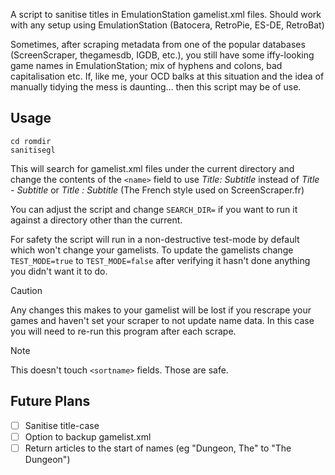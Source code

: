 A script to sanitise titles in EmulationStation gamelist.xml files. Should work with any setup using EmulationStation (Batocera, RetroPie, ES-DE, RetroBat)

Sometimes, after scraping metadata from one of the popular databases (ScreenScraper, thegamesdb, IGDB, etc.), you still have some iffy-looking game names in EmulationStation; mix of hyphens and colons, bad capitalisation etc. If, like me, your OCD balks at this situation and the idea of manually tidying the mess is daunting... then this script may be of use.

## Usage ##

```
cd romdir
sanitisegl
```

This will search for gamelist.xml files under the current directory and change the contents of the `<name>` field to use *Title: Subtitle* instead of *Title - Subtitle* or *Title : Subtitle* (The French style used on ScreenScraper.fr)

You can adjust the script and change `SEARCH_DIR=` if you want to run it against a directory other than the current.

For safety the script will run in a non-destructive test-mode by default which won't change your gamelists. To update the gamelists change `TEST_MODE=true` to `TEST_MODE=false` after verifying it hasn't done anything you didn't want it to do.

> [!CAUTION]
> Any changes this makes to your gamelist will be lost if you rescrape your games and haven't set your scraper to not update name data. In this case you will need to re-run this program after each scrape.

> [!NOTE]
> This doesn't touch `<sortname>` fields. Those are safe.

## Future Plans ##

- [ ] Sanitise title-case
- [ ] Option to backup gamelist.xml
- [ ] Return articles to the start of names (eg "Dungeon, The" to "The Dungeon")
